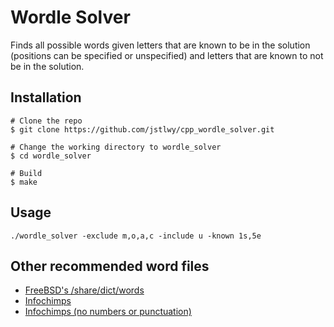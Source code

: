 # Wordle Solver

Finds all possible words given letters that are known to be in the solution
(positions can be specified or unspecified)
and letters that are known to not be in the solution.

## Installation

```
# Clone the repo
$ git clone https://github.com/jstlwy/cpp_wordle_solver.git

# Change the working directory to wordle_solver
$ cd wordle_solver

# Build
$ make
```

## Usage

```
./wordle_solver -exclude m,o,a,c -include u -known 1s,5e
```

## Other recommended word files

- [FreeBSD's /share/dict/words](https://svnweb.freebsd.org/csrg/share/dict/words?revision=61569&view=markup)
- [Infochimps](https://github.com/dwyl/english-words/blob/master/words.txt)
- [Infochimps (no numbers or punctuation)](https://github.com/dwyl/english-words/blob/master/words_alpha.txt)
